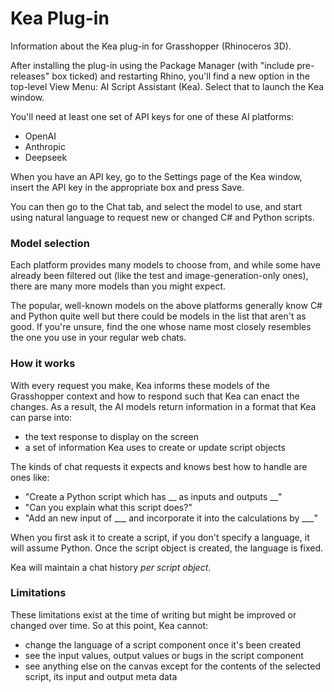# Kea Plug-in
Information about the Kea plug-in for Grasshopper (Rhinoceros 3D).

After installing the plug-in using the Package Manager (with "include pre-releases" box ticked) and restarting Rhino, you'll find a new option in the top-level View Menu: AI Script Assistant (Kea). Select that to launch the Kea window.

You'll need at least one set of API keys for one of these AI platforms:
- OpenAI
- Anthropic
- Deepseek

When you have an API key, go to the Settings page of the Kea window, insert the API key in the appropriate box and press Save.

You can then go to the Chat tab, and select the model to use, and start using natural language to request new or changed C# and Python scripts.

### Model selection
Each platform provides many models to choose from, and while some have already been filtered out (like the test and image-generation-only ones), there are many more models than you might expect. 

The popular, well-known models on the above platforms generally know C# and Python quite well but there could be models in the list that aren't as good. If you're unsure, find the one whose name most closely resembles the one you use in your regular web chats.

### How it works
With every request you make, Kea informs these models of the Grasshopper context and how to respond such that Kea can enact the changes. As a result, the AI models return information in a format that Kea can parse into:
- the text response to display on the screen
- a set of information Kea uses to create or update script objects

The kinds of chat requests it expects and knows best how to handle are ones like:
- "Create a Python script which has __ as inputs and outputs __"
- "Can you explain what this script does?"
- "Add an new input of ___ and incorporate it into the calculations by ___"

When you first ask it to create a script, if you don't specify a language, it will assume Python. Once the script object is created, the language is fixed.

Kea will maintain a chat history *per script object*.

### Limitations
These limitations exist at the time of writing but might be improved or changed over time. So at this point, Kea cannot:
- change the language of a script component once it's been created
- see the input values, output values or bugs in the script component
- see anything else on the canvas except for the contents of the selected script, its input and output meta data
